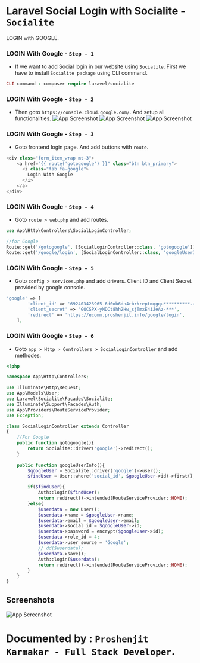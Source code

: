 
# Laravel Social Login with Socialite  - `Socialite` 

LOGIN with GOOGLE.




### LOGIN With Google - `Step - 1` 
- If we want to add Social login in our website using `Socialite`. First we have to install `Socialite package` using CLI command.
```php
CLI command : composer require laravel/socialite
```
### LOGIN With Google - `Step - 2` 
- Then goto `https://console.cloud.google.com/`. And setup all functionalities.
![App Screenshot]()
![App Screenshot]()
![App Screenshot]()

### LOGIN With Google - `Step - 3` 
- Goto frontend login page. And add buttons with `route`.
```php
<div class="form_item_wrap mt-3">
    <a href="{{ route('gotogoogle') }}" class="btn btn_primary">
      <i class="fab fa-google">
        Login With Google
      </i>  
    </a>
</div>
```

### LOGIN With Google - `Step - 4` 
- Goto `route > web.php` and add routes.
```php
use App\Http\Controllers\SocialLoginController;

//for Google
Route::get('/gotogoogle', [SocialLoginController::class, 'gotogoogle'])->name('gotogoogle');
Route::get('/google/login', [SocialLoginController::class, 'googleUserInfo'])->name('googleUserInfo');
```
### LOGIN With Google - `Step - 5` 
- Goto `config > services.php` and add drivers. Client ID and Client Secret provided by google console.
```php
'google' => [
        'client_id' => '692403423965-6d0ob6dn4rbrkreptmqgqu**********.apps.googleusercontent.com',
        'client_secret' => 'GOCSPX-yMDCt8hh2Hw_sjTmxE4iJeAz-***',
        'redirect' => 'https://ecomm.proshenjit.info/google/login',
    ],
```



### LOGIN With Google - `Step - 6` 
- Goto `app > Http > Controllers > SocialLoginController` and add methodes.
```php
<?php

namespace App\Http\Controllers;

use Illuminate\Http\Request;
use App\Models\User;
use Laravel\Socialite\Facades\Socialite;
use Illuminate\Support\Facades\Auth;
use App\Providers\RouteServiceProvider;
use Exception;

class SocialLoginController extends Controller
{
    //For Google
    public function gotogoogle(){
        return Socialite::driver('google')->redirect();
    }
    
    public function googleUserInfo(){
        $googleUser = Socialite::driver('google')->user();
        $findUser = User::where('social_id', $googleUser->id)->first();

        if($findUser){
            Auth::login($findUser);
            return redirect()->intended(RouteServiceProvider::HOME);
        }else{
            $userdata = new User();
            $userdata->name = $googleUser->name; 
            $userdata->email = $googleUser->email; 
            $userdata->social_id = $googleUser->id;
            $userdata->password = encrypt($googleUser->id);
            $userdata->role_id = 4;
            $userdata->user_source = 'Google';
            // dd($userdata);
            $userdata->save();
            Auth::login($userdata);
            return redirect()->intended(RouteServiceProvider::HOME);
        }
    }
}
```


## Screenshots

![App Screenshot](https://via.placeholder.com/468x300?text=App+Screenshot+Here)


# Documented by :  `Proshenjit Karmakar - Full Stack Developer`.








